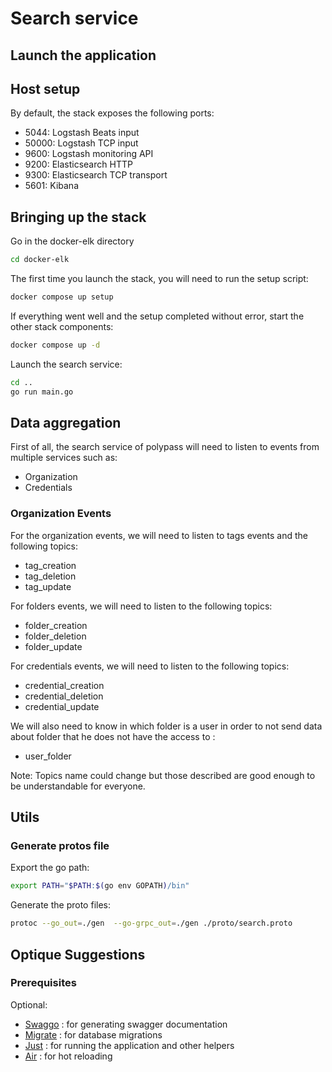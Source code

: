 # Search service

## Launch the application

## Host setup

By default, the stack exposes the following ports:

* 5044: Logstash Beats input
* 50000: Logstash TCP input
* 9600: Logstash monitoring API
* 9200: Elasticsearch HTTP
* 9300: Elasticsearch TCP transport
* 5601: Kibana

## Bringing up the stack

Go in the docker-elk directory
```sh
cd docker-elk
```

The first time you launch the stack, you will need to run the setup script:
```sh
docker compose up setup
```

If everything went well and the setup completed without error, start the other stack components:

```sh
docker compose up -d
```

Launch the search service:
```sh
cd ..
go run main.go
```

## Data aggregation

First of all, the search service of polypass will need to listen to events from
multiple services such as:

- Organization
- Credentials


### Organization Events

For the organization events, we will need to listen to tags events and the following topics:

- tag_creation
- tag_deletion
- tag_update

For folders events, we will need to listen to the following topics:

- folder_creation
- folder_deletion
- folder_update

For credentials events, we will need to listen to the following topics:

- credential_creation
- credential_deletion
- credential_update


We will also need to know in which folder is a user in order to not send data about folder that he does not have the access to :

- user_folder

Note: Topics name could change but those described are good enough to be understandable for everyone.

## Utils

### Generate protos file

Export the go path:
```sh
export PATH="$PATH:$(go env GOPATH)/bin"
```

Generate the proto files:
```sh
protoc --go_out=./gen  --go-grpc_out=./gen ./proto/search.proto
```

## Optique Suggestions

### Prerequisites

Optional:

- [Swaggo](https://github.com/swaggo/swag) : for generating swagger documentation
- [Migrate](https://github.com/golang-migrate/migrate) : for database migrations
- [Just](https://github.com/casey/just) : for running the application and other helpers
- [Air](https://github.com/cosmtrek/air) : for hot reloading
